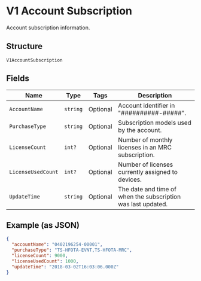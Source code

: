 
# V1 Account Subscription

Account subscription information.

## Structure

`V1AccountSubscription`

## Fields

| Name | Type | Tags | Description |
|  --- | --- | --- | --- |
| `AccountName` | `string` | Optional | Account identifier in "##########-#####". |
| `PurchaseType` | `string` | Optional | Subscription models used by the account. |
| `LicenseCount` | `int?` | Optional | Number of monthly licenses in an MRC subscription. |
| `LicenseUsedCount` | `int?` | Optional | Number of licenses currently assigned to devices. |
| `UpdateTime` | `string` | Optional | The date and time of when the subscription was last updated. |

## Example (as JSON)

```json
{
  "accountName": "0402196254-00001",
  "purchaseType": "TS-HFOTA-EVNT,TS-HFOTA-MRC",
  "licenseCount": 9000,
  "licenseUsedCount": 1000,
  "updateTime": "2018-03-02T16:03:06.000Z"
}
```

